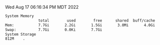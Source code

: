 Wed Aug 17 06:16:34 PM MDT 2022
```bash
System Memory
               total        used        free      shared  buff/cache   available
Mem:           7.7Gi       2.2Gi       1.5Gi       3.0Mi       4.0Gi       5.2Gi
Swap:          7.7Gi       0.0Ki       7.7Gi
System Storage
812M	.
```

